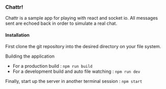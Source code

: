 ### Chattr!

Chattr is a sample app for playing with react and socket io. All messages sent are echoed back in order to simulate a real chat.

#### Installation
First clone the git repository into the desired directory on your file system.

Building the application
  - For a production build : `npm run build`
  - For a development build and auto file watching : `npm run dev`

Finally, start up the server in another terminal session : `npm start`